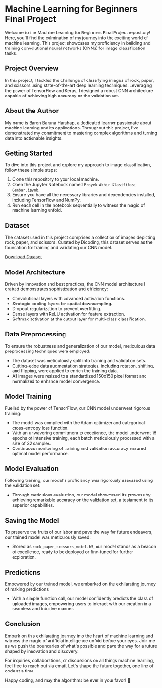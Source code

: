 # Machine Learning for Beginners Final Project

Welcome to the Machine Learning for Beginners Final Project repository! Here, you'll find the culmination of my journey into the exciting world of machine learning. This project showcases my proficiency in building and training convolutional neural networks (CNNs) for image classification tasks.

## Project Overview

In this project, I tackled the challenge of classifying images of rock, paper, and scissors using state-of-the-art deep learning techniques. Leveraging the power of TensorFlow and Keras, I designed a robust CNN architecture capable of achieving high accuracy on the validation set.

## About the Author

My name is Baren Baruna Harahap, a dedicated learner passionate about machine learning and its applications. Throughout this project, I've demonstrated my commitment to mastering complex algorithms and turning data into actionable insights.

## Getting Started

To dive into this project and explore my approach to image classification, follow these simple steps:

1. Clone this repository to your local machine.
2. Open the Jupyter Notebook named `Proyek Akhir Klasifikasi Gambar.ipynb`.
3. Ensure you have all the necessary libraries and dependencies installed, including TensorFlow and NumPy.
4. Run each cell in the notebook sequentially to witness the magic of machine learning unfold.

## Dataset

The dataset used in this project comprises a collection of images depicting rock, paper, and scissors. Curated by Dicoding, this dataset serves as the foundation for training and validating our CNN model.

[Download Dataset](https://github.com/dicodingacademy/assets/releases/download/release/rockpaperscissors.zip)

## Model Architecture

Driven by innovation and best practices, the CNN model architecture I crafted demonstrates sophistication and efficiency:

- Convolutional layers with advanced activation functions.
- Strategic pooling layers for spatial downsampling.
- Dropout regularization to prevent overfitting.
- Dense layers with ReLU activation for feature extraction.
- Softmax activation at the output layer for multi-class classification.

## Data Preprocessing

To ensure the robustness and generalization of our model, meticulous data preprocessing techniques were employed:

- The dataset was meticulously split into training and validation sets.
- Cutting-edge data augmentation strategies, including rotation, shifting, and flipping, were applied to enrich the training data.
- All images were resized to a standardized 150x150 pixel format and normalized to enhance model convergence.

## Model Training

Fuelled by the power of TensorFlow, our CNN model underwent rigorous training:

- The model was compiled with the Adam optimizer and categorical cross-entropy loss function.
- With an unwavering commitment to excellence, the model underwent 15 epochs of intensive training, each batch meticulously processed with a size of 32 samples.
- Continuous monitoring of training and validation accuracy ensured optimal model performance.

## Model Evaluation

Following training, our model's proficiency was rigorously assessed using the validation set:

- Through meticulous evaluation, our model showcased its prowess by achieving remarkable accuracy on the validation set, a testament to its superior capabilities.

## Saving the Model

To preserve the fruits of our labor and pave the way for future endeavors, our trained model was meticulously saved:

- Stored as `rock_paper_scissors_model.h5`, our model stands as a beacon of excellence, ready to be deployed or fine-tuned for further exploration.

## Predictions

Empowered by our trained model, we embarked on the exhilarating journey of making predictions:

- With a simple function call, our model confidently predicts the class of uploaded images, empowering users to interact with our creation in a seamless and intuitive manner.

## Conclusion

Embark on this exhilarating journey into the heart of machine learning and witness the magic of artificial intelligence unfold before your eyes. Join me as we push the boundaries of what's possible and pave the way for a future shaped by innovation and discovery.

For inquiries, collaborations, or discussions on all things machine learning, feel free to reach out via email. Let's shape the future together, one line of code at a time.

Happy coding, and may the algorithms be ever in your favor! 🚀
